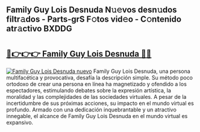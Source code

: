 ## Family Guy Lois Desnuda N𝚞𝚎vos desn𝚞dos filtr𝚊dos - Parts-grS F𝚘tos vid𝚎o - C𝚘ntenido atr𝚊ctivo BXDDG

# <h2><a href="http://mb4rjq.tromn.icu/?c=Family+Guy+Lois+Desnuda">🔗👉👉👉 Family Guy Lois Desnuda 🔗🔗</a></h2>

[![Family Guy Lois Desnuda nuevo](https://i.imgur.com/pEAQMta.gif)](http://mb4rjq.tromn.icu/?c=Family+Guy+Lois+Desnuda)
Family Guy Lois Desnuda, una persona multifacética y provocativa, desafía la descripción simple. Su método poco ortodoxo de crear una persona en línea ha magnetizado y ofendido a los espectadores, estimulando debates sobre la expresión artística, la moralidad y las complejidades de las sociedades virtuales. A pesar de la incertidumbre de sus próximas acciones, su impacto en el mundo virtual es profundo. Armado con una dedicación inquebrantable y un atractivo innegable, el alcance de Family Guy Lois Desnuda en el mundo virtual es expansivo.
